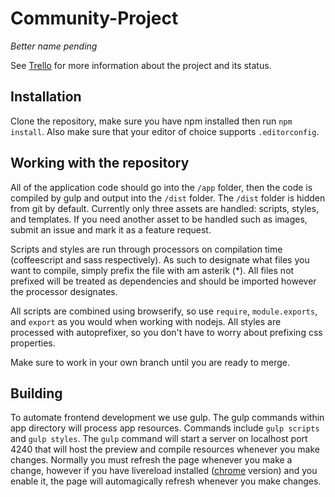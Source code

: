 # Community-Project
*Better name pending*

See [Trello](https://trello.com/b/d6gtnCnl/community) for more information about the project and its status.

## Installation
Clone the repository, make sure you have npm installed then run `npm install`. Also make sure that your editor of choice supports `.editorconfig`.

## Working with the repository
All of the application code should go into the `/app` folder, then the code is compiled by gulp and output into the `/dist` folder. The `/dist` folder is hidden from git by default. Currently only three assets are handled: scripts, styles, and templates. If you need another asset to be handled such as images, submit an issue and mark it as a feature request.

Scripts and styles are run through processors on compilation time (coffeescript and sass respectively). As such to designate what files you want to compile, simply prefix the file with am asterik (*). All files not prefixed will be treated as dependencies and should be imported however the processor designates.

All scripts are combined using browserify, so use `require`, `module.exports`, and `export` as you would when working with nodejs. All styles are processed with autoprefixer, so you don't have to worry about prefixing css properties.

Make sure to work in your own branch until you are ready to merge.

## Building
To automate frontend development we use gulp. The gulp commands within app directory will process app resources. Commands include `gulp scripts` and `gulp styles`. The `gulp` command will start a server on localhost port 4240 that will host the preview and compile resources whenever you make changes. Normally you must refresh the page whenever you make a change, however if you have livereload installed ([chrome](https://chrome.google.com/webstore/detail/livereload/jnihajbhpnppcggbcgedagnkighmdlei?hl=en) version) and you enable it, the page will automagically refresh whenever you make changes.
